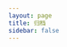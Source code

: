 ```yaml
---
layout: page
title: 归档
sidebar: false
---
```

<div class="archives-main">
    <div class="list" v-for="year in yearList" :key="year">
        <div class="year" v-text="year"></div>
        <div class="post-list" v-for="(article, index2) in computedYearMap[year]" :key="index2">
            <a class="post-dot" v-text="article.title" :href="withBase(article.url)">
            </a>
            <div class="desc" v-text="article.date.string">
            </div>
        </div>
    </div>
</div>

<script setup lang='ts'>
import { withBase } from 'vitepress'
import { computed } from 'vue'
import { data } from '../.vitepress/theme/post.data';
const { yearMap, postMap } = data
const yearList = Object.keys(yearMap).sort((a, b) => b - a); // 按年份降序排序
const computedYearMap = computed(() => {
    let result = {}
    for (let key in yearMap) {
        result[key] = yearMap[key].map(url => postMap[url])
    }
    return result
})
</script>
    
<style lang="scss" scoped>
.archives-main {
    max-width: 1024px;
    width: 100%;
    padding: 32px 24px;
    margin: 0 auto;
    .list {
        padding: 12px 8px;
        font-size: 20px;
        line-height: 28px;
        .post-list {
            display: flex;
            justify-content: space-between;
            align-items: center;
            padding: 4px 24px;
            white-space: nowrap;
            a {
                overflow: hidden;
                text-overflow: ellipsis;
            }

            .post-dot::before {
                display: inline-block;
                content: '';
                margin-right: 10px;
                width: 4px;
                height: 4px;
                line-height: 18px;
                border-radius: 50%;
                background-color: var(--vp-c-brand-1);
                vertical-align: middle;
            }

            .desc {
                padding-left: 16px;
                white-space: nowrap;
            }
        }
    }
}
</style>

